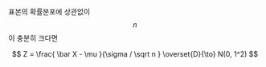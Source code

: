 표본의 확률분포에 상관없이 $$ n $$ 이 충분히 크다면

$$ Z = \frac{ \bar X - \mu }{\sigma / \sqrt n } \overset{D}{\to} N(0, 1^2) $$